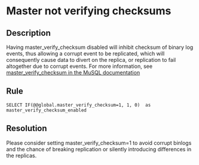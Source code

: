 # Master not verifying checksums

## Description
Having master_verify_checksum disabled will inhibit checksum of binary log events, thus allowing a corrupt event to be replicated, which will consequently cause data to divert on the replica, or replication to fail altogether due to corrupt events.
For more information, see [master_verify_checksum in the MuSQL documentation](https://dev.mysql.com/doc/refman/8.0/en/replication-options-binary-log.html#sysvar_master_verify_checksum)

## Rule
`SELECT IF(@@global.master_verify_checksum=1, 1, 0)  as master_verify_checksum_enabled`


## Resolution
Please consider setting master_verify_checksum=1 to avoid corrupt binlogs and the chance of breaking replication or silently introducing differences in the replicas.
